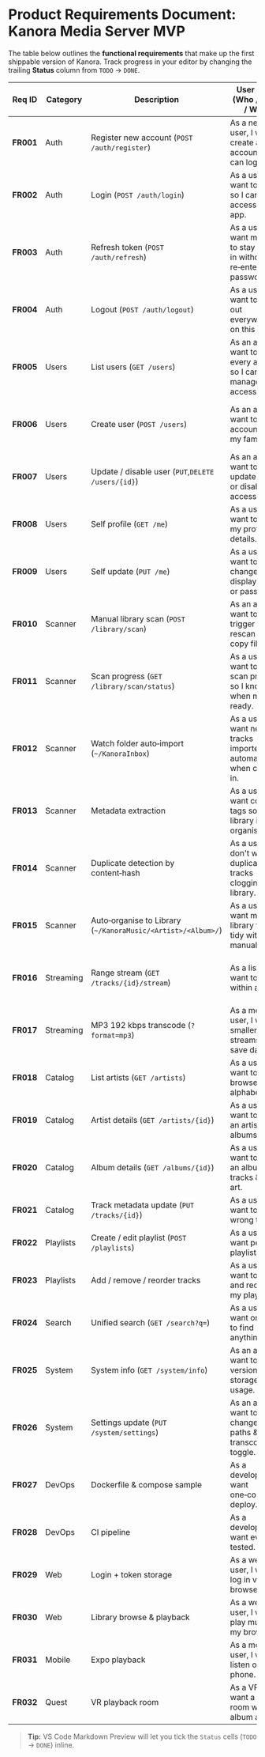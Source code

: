 # **Product Requirements Document: Kanora Media Server MVP**

The table below outlines the **functional requirements** that make up the first shippable version of Kanora.  Track progress in your editor by changing the trailing **Status** column from `TODO` → `DONE`.

| Req ID    | Category  | Description                                                  | User Story (Who / What / Why)                                            | Expected Behavior / Acceptance Criteria                                    | Status |
| --------- | --------- | ------------------------------------------------------------ | ------------------------------------------------------------------------ | -------------------------------------------------------------------------- | ------ |
| **FR001** | Auth      | Register new account (`POST /auth/register`)                 | As a new user, I want to create an account so I can log in.              | Validates email & strong password, returns token pair + profile.           | TODO   |
| **FR002** | Auth      | Login (`POST /auth/login`)                                   | As a user, I want to log in so I can access the app.                     | Accepts email/password, returns valid JWT access & refresh tokens.         | TODO   |
| **FR003** | Auth      | Refresh token (`POST /auth/refresh`)                         | As a user, I want my app to stay logged in without re‑entering password. | Supply refresh token → new access+refresh pair. Refresh token jti rotated. | TODO   |
| **FR004** | Auth      | Logout (`POST /auth/logout`)                                 | As a user, I want to log out everywhere on this device.                  | Refresh token revoked in DB; subsequent refresh attempts fail with 401.    | TODO   |
| **FR005** | Users     | List users (`GET /users`)                                    | As an admin, I want to see every account so I can manage access.         | Returns paginated list; requires ADMIN role.                               | TODO   |
| **FR006** | Users     | Create user (`POST /users`)                                  | As an admin, I want to add accounts for my family.                       | Creates user with role USER by default; email uniqueness enforced.         | TODO   |
| **FR007** | Users     | Update / disable user (`PUT`,`DELETE /users/{id}`)           | As an admin, I want to update roles or disable access.                   | Changes saved; disabled user cannot log in; soft‑delete flag stored.       | TODO   |
| **FR008** | Users     | Self profile (`GET /me`)                                     | As a user, I want to view my profile details.                            | Returns current account fields.                                            | TODO   |
| **FR009** | Users     | Self update (`PUT /me`)                                      | As a user, I want to change my display name or password.                 | Validates fields; forces re‑login if password changed.                     | TODO   |
| **FR010** | Scanner   | Manual library scan (`POST /library/scan`)                   | As an admin, I want to trigger a full rescan after I copy files.         | Enqueues background job; returns 202 + job id.                             | TODO   |
| **FR011** | Scanner   | Scan progress (`GET /library/scan/status`)                   | As a user, I want to see scan progress so I know when music is ready.    | Returns % complete, current filename, error count.                         | TODO   |
| **FR012** | Scanner   | Watch folder auto‑import (`~/KanoraInbox`)                   | As a user, I want new tracks imported automatically when copied in.      | FS watcher debounces 3 s, queues imports, persists across restarts.        | TODO   |
| **FR013** | Scanner   | Metadata extraction                                          | As a user, I want correct tags so my library is organised.               | Reads ID3/FLAC tags with music‑metadata; missing tags set to "Unknown".    | TODO   |
| **FR014** | Scanner   | Duplicate detection by content‑hash                          | As a user, I don't want duplicate tracks clogging the library.           | SHA‑256 dedup; duplicates logged and skipped.                              | TODO   |
| **FR015** | Scanner   | Auto‑organise to Library (`~/KanoraMusic/<Artist>/<Album>/`) | As a user, I want my library folders tidy without manual work.           | Moves/renames files after successful import; configurable on/off.          | TODO   |
| **FR016** | Streaming | Range stream (`GET /tracks/{id}/stream`)                     | As a listener, I want to seek within a track.                            | Responds with 206 Partial Content & correct Content‑Range headers.         | TODO   |
| **FR017** | Streaming | MP3 192 kbps transcode (`?format=mp3`)                       | As a mobile user, I want smaller streams to save data.                   | On‑the‑fly ffmpeg transcode when format param present.                     | TODO   |
| **FR018** | Catalog   | List artists (`GET /artists`)                                | As a user, I want to browse artists alphabetically.                      | Paginated list; supports `?q` search, `?sort=name`.                        | TODO   |
| **FR019** | Catalog   | Artist details (`GET /artists/{id}`)                         | As a user, I want to see an artist’s albums.                             | Returns artist meta + album list.                                          | TODO   |
| **FR020** | Catalog   | Album details (`GET /albums/{id}`)                           | As a user, I want to view an album’s tracks & cover art.                 | Returns album meta + ordered track list + artwork URL.                     | TODO   |
| **FR021** | Catalog   | Track metadata update (`PUT /tracks/{id}`)                   | As a user, I want to fix wrong tags.                                     | Saves new tags to DB and optionally renames file.                          | TODO   |
| **FR022** | Playlists | Create / edit playlist (`POST /playlists`)                   | As a user, I want personal playlists.                                    | Saves playlist with ownerId; order preserved.                              | TODO   |
| **FR023** | Playlists | Add / remove / reorder tracks                                | As a user, I want to curate and reorder my playlist.                     | Endpoints add/remove track IDs & reorder array.                            | TODO   |
| **FR024** | Search    | Unified search (`GET /search?q=`)                            | As a user, I want one box to find anything.                              | Returns mixed result set (artists, albums, tracks, playlists).             | TODO   |
| **FR025** | System    | System info (`GET /system/info`)                             | As an admin, I want to check version & storage usage.                    | Returns JSON with version, uptime, DB counts, disk stats.                  | TODO   |
| **FR026** | System    | Settings update (`PUT /system/settings`)                     | As an admin, I want to change music paths & transcode toggle.            | Validates paths exist; restarts scanner if changed.                        | TODO   |
| **FR027** | DevOps    | Dockerfile & compose sample                                  | As a developer, I want one‑command deploy.                               | `docker compose up` starts server ready to scan.                           | TODO   |
| **FR028** | DevOps    | CI pipeline                                                  | As a developer, I want every PR tested.                                  | GitHub Actions: test, lint, build Docker image.                            | TODO   |
| **FR029** | Web       | Login + token storage                                        | As a web user, I want to log in via browser.                             | Next.js app stores tokens in secure (http‑only) cookies.                   | TODO   |
| **FR030** | Web       | Library browse & playback                                    | As a web user, I want to play music in my browser.                       | Axios calls API, HTML5 audio streams & shows cover art.                    | TODO   |
| **FR031** | Mobile    | Expo playback                                                | As a mobile user, I want to listen on my phone.                          | React Native app plays stream via AVPlayer/ExoPlayer.                      | TODO   |
| **FR032** | Quest     | VR playback room                                             | As a VR user, I want a virtual room with album art.                      | Basic Three.js mesh with controls mapped to stream.                        | TODO   |

> **Tip:** VS Code Markdown Preview will let you tick the `Status` cells (`TODO` → `DONE`) inline.
